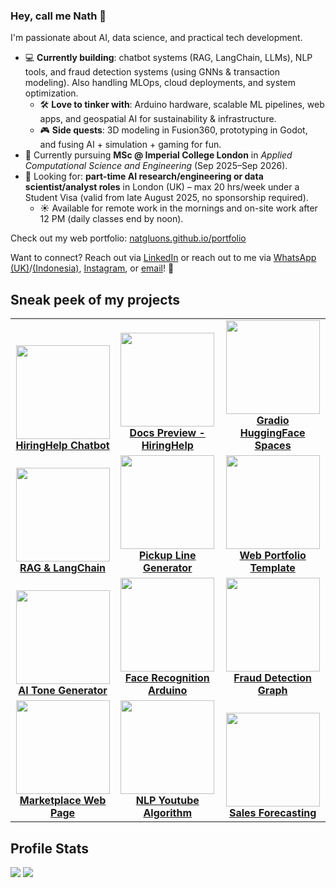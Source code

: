 ### Hey, call me Nath 👋 

I'm passionate about AI, data science, and practical tech development.

* 💻 **Currently building**: chatbot systems (RAG, LangChain, LLMs), NLP tools, and fraud detection systems (using GNNs & transaction modeling). Also handling MLOps, cloud deployments, and system optimization.
  * 🛠️ **Love to tinker with**: Arduino hardware, scalable ML pipelines, web apps, and geospatial AI for sustainability & infrastructure.
  * 🎮 **Side quests**: 3D modeling in Fusion360, prototyping in Godot, and fusing AI + simulation + gaming for fun.
* 📖 Currently pursuing **MSc @ Imperial College London** in *Applied Computational Science and Engineering* (Sep 2025–Sep 2026).
* 💼 Looking for: **part-time AI research/engineering or data scientist/analyst roles** in London (UK) – max 20 hrs/week under a Student Visa (valid from late August 2025, no sponsorship required).
  * ☀️ Available for remote work in the mornings and on-site work after 12 PM (daily classes end by noon).

Check out my web portfolio: [natgluons.github.io/portfolio](https://natgluons.github.io/portfolio/)

Want to connect? Reach out via [LinkedIn](https://www.linkedin.com/in/kristynatasha/) or reach out to me via [WhatsApp (UK)](https://wa.me/447380981449)/[(Indonesia)](https://wa.me/6287886583513), [Instagram](https://www.instagram.com/natgluons), or [email](mailto:kristynatasha011@gmail.com)! 👋

## Sneak peek of my projects

<table>
  <tr>
    <td align="center" valign="bottom">
      <img src="https://github.com/user-attachments/assets/b8a1596c-808a-432b-b504-94a54d9d3329" height="150"><br>
      <a href="https://github.com/natgluons/HiringHelp-Chatbot"><b>HiringHelp Chatbot</b></a>
    </td>
    <td align="center" valign="bottom">
      <img src="https://github.com/user-attachments/assets/ff5a8e0a-0fcc-450d-957c-40694ce6616e" height="150"><br>
      <a href="https://github.com/natgluons/HiringHelp-Chatbot"><b>Docs Preview - HiringHelp</b></a>
    </td>
    <td align="center" valign="bottom">
      <img src="https://github.com/user-attachments/assets/0cc9e499-1782-43ef-b77a-800f2edadd4b" height="150"><br>
      <a href="https://github.com/natgluons/HiringHelp-Chatbot"><b>Gradio HuggingFace Spaces</b></a>
    </td>
  </tr>
  <tr>
    <td align="center" valign="bottom">
      <img src="https://github.com/user-attachments/assets/bfe0bd46-fe7d-42dd-a868-d8f5831fa142" height="150"><br>
      <a href="https://github.com/natgluons/RAG-Chatbot"><b>RAG & LangChain</b></a>
    </td>
    <td align="center" valign="bottom">
      <img src="https://github.com/user-attachments/assets/19d218ae-5958-4106-a4a9-59798cbdee10" height="150"><br>
      <a href="https://github.com/natgluons/AI-PickupLine-Generator"><b>Pickup Line Generator</b></a>
    </td>
    <td align="center" valign="bottom">
      <img src="https://github.com/user-attachments/assets/c4205d15-859c-47a3-b0d8-5ad0319b3c07" height="150"><br>
      <a href="https://github.com/natgluons/web-portfolio-templates"><b>Web Portfolio Template</b></a>
    </td>
  </tr>
  <tr>
    <td align="center" valign="bottom">
      <img src="https://github.com/user-attachments/assets/86758563-55d7-4491-9201-f5524e6461e8" height="150"><br>
      <a href="https://github.com/natgluons/AI-Tone-Generator"><b>AI Tone Generator</b></a>
    </td>
    <td align="center" valign="bottom">
      <img src="https://github.com/user-attachments/assets/50fb3d55-1212-4892-a145-4873701d5d9e" height="150"><br>
      <a href="https://github.com/natgluons/ComputerVision-Webcam"><b>Face Recognition Arduino</b></a>
    </td>
    <td align="center" valign="bottom">
      <img src="https://github.com/user-attachments/assets/4bc216a0-c0b3-447e-8b01-1ff87f282e9f" height="150"><br>
      <a href="https://github.com/natgluons/GNN-FraudDetectionSystem-Visualization"><b>Fraud Detection Graph</b></a>
    </td>
  </tr>
  <tr>
    <td align="center" valign="bottom">
      <img src="https://github.com/user-attachments/assets/57d7be58-2b44-40ac-b2b3-b99751611ffd" height="150"><br>
      <a href="https://github.com/natgluons/NGK-marketplace"><b>Marketplace Web Page</b></a>
    </td>
    <td align="center" valign="bottom">
      <img src="https://github.com/user-attachments/assets/6c6f0c9a-fc6d-4763-800b-dd8b3383c58e" height="150"><br>
      <a href="https://github.com/natgluons/YouTube-Transcript-NLTK"><b>NLP Youtube Algorithm</b></a>
    </td>
    <td align="center" valign="bottom">
      <img src="https://github.com/user-attachments/assets/b8767d12-000f-4846-9650-42a65c1938cf" height="150"><br>
      <a href="https://github.com/natgluons/FMCG-Data-Modeling"><b>Sales Forecasting</b></a>
    </td>
  </tr>
</table>

## Profile Stats
![](http://github-profile-summary-cards.vercel.app/api/cards/repos-per-language?username=natgluons&theme=codeSTACKr&hide_border=true)
![](http://github-profile-summary-cards.vercel.app/api/cards/most-commit-language?username=natgluons&theme=codeSTACKr&hide_border=true)
